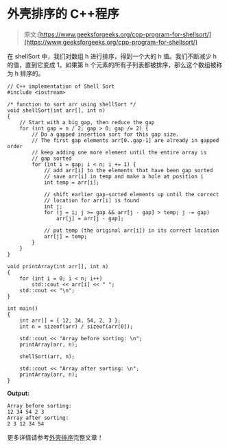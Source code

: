# 外壳排序的 C++程序

> 原文:[https://www.geeksforgeeks.org/cpp-program-for-shellsort/](https://www.geeksforgeeks.org/cpp-program-for-shellsort/)

在 shellSort 中，我们对数组 h 进行排序，得到一个大的 h 值。我们不断减少 h 的值，直到它变成 1。如果第 h 个元素的所有子列表都被排序，那么这个数组被称为 h 排序的。

```
// C++ implementation of Shell Sort
#include <iostream>

/* function to sort arr using shellSort */
void shellSort(int arr[], int n)
{
    // Start with a big gap, then reduce the gap
    for (int gap = n / 2; gap > 0; gap /= 2) {
        // Do a gapped insertion sort for this gap size.
        // The first gap elements arr[0..gap-1] are already in gapped order
        // keep adding one more element until the entire array is
        // gap sorted
        for (int i = gap; i < n; i += 1) {
            // add arr[i] to the elements that have been gap sorted
            // save arr[i] in temp and make a hole at position i
            int temp = arr[i];

            // shift earlier gap-sorted elements up until the correct
            // location for arr[i] is found
            int j;
            for (j = i; j >= gap && arr[j - gap] > temp; j -= gap)
                arr[j] = arr[j - gap];

            // put temp (the original arr[i]) in its correct location
            arr[j] = temp;
        }
    }
}

void printArray(int arr[], int n)
{
    for (int i = 0; i < n; i++)
        std::cout << arr[i] << " ";
    std::cout << "\n";
}

int main()
{
    int arr[] = { 12, 34, 54, 2, 3 };
    int n = sizeof(arr) / sizeof(arr[0]);

    std::cout << "Array before sorting: \n";
    printArray(arr, n);

    shellSort(arr, n);

    std::cout << "Array after sorting: \n";
    printArray(arr, n);
}
```

**Output:**

```
Array before sorting: 
12 34 54 2 3 
Array after sorting: 
2 3 12 34 54

```

更多详情请参考[外壳排序](https://www.geeksforgeeks.org/shellsort/)完整文章！